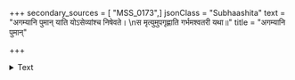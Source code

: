 +++
secondary_sources = [ "MSS_0173",]
jsonClass = "Subhaashita"
text = "अगम्यानि पुमान् याति योऽसेव्यांश्च निषेवते।  \nस मृत्युमुपगृह्णाति गर्भमश्वतरी यथा॥"
title = "अगम्यानि पुमान्"

+++

<details><summary>Text</summary>

अगम्यानि पुमान् याति योऽसेव्यांश्च निषेवते।  
स मृत्युमुपगृह्णाति गर्भमश्वतरी यथा॥
</details>
